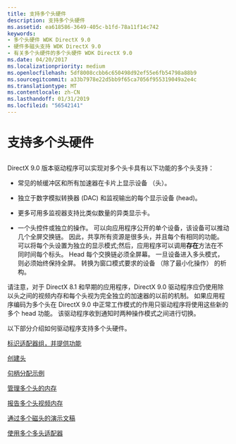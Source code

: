 ```yaml
---
title: 支持多个头硬件
description: 支持多个头硬件
ms.assetid: ea618586-3649-405c-b1fd-78a11f14c742
keywords:
- 多个头硬件 WDK DirectX 9.0
- 硬件多磁头支持 WDK DirectX 9.0
- 有关多个头硬件的多个头硬件 WDK DirectX 9.0
ms.date: 04/20/2017
ms.localizationpriority: medium
ms.openlocfilehash: 5df8008ccbb6c650498d92ef55e6fb54798a88b9
ms.sourcegitcommit: a33b7978e22d5bb9f65ca7056f955319049a2e4c
ms.translationtype: MT
ms.contentlocale: zh-CN
ms.lasthandoff: 01/31/2019
ms.locfileid: "56542141"
---
```

# <a name="supporting-multiple-head-hardware"></a>支持多个头硬件


## <span id="ddk_supporting_multiple_head_hardware_gg"></span><span id="DDK_SUPPORTING_MULTIPLE_HEAD_HARDWARE_GG"></span>


DirectX 9.0 版本驱动程序可以实现对多个头卡具有以下功能的多个头支持：

-   常见的帧缓冲区和所有加速器在卡片上显示设备 （头）。

-   独立于数字模拟转换器 (DAC) 和监视输出的每个显示设备 (head)。

-   更多可用多监视器支持比类似数量的异类显示卡。

-   一个头控件或独立的操作。 可以向应用程序公开的单个设备，该设备可以推动几个全屏交换链。 因此，共享所有资源是很多头，并且每个有相同的功能。 可以将每个头设置为独立的显示模式;然后，应用程序可以调用**存在**方法在不同时间每个标头。 Head 每个交换链必须全屏幕。 一旦设备进入多头模式，则必须始终保持全屏。 转换为窗口模式要求的设备 （除了最小化操作） 的析构。

请注意，对于 DirectX 8.1 和早期的应用程序，DirectX 9.0 驱动程序应仍使用除以头之间的视频内存和每个头视为完全独立的加速器的以前的机制。 如果应用程序编码为多个头在 DirectX 9.0 中正常工作模式的作用只驱动程序将使用这些新的多个 head 功能。 该驱动程序收到通知时两种操作模式之间进行切换。

以下部分介绍如何驱动程序支持多个头硬件。

[标识适配器组，并提供功能](identifying-adapter-group-and-providing-capabilities.md)

[创建头](creating-heads.md)

[句柄分配示例](example-of-handle-assignments.md)

[管理多个头的内存](managing-multiple-head-memory.md)

[报告多个头视频内存](reporting-multiple-head-video-memory.md)

[通过多个磁头的演示文稿](presentation-with-multiple-heads.md)

[使用多个多头适配器](using-multiple-multiple-head-adapters.md)

 

 





